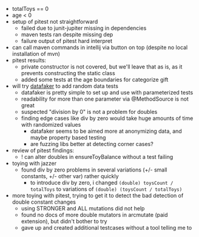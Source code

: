 - totalToys == 0
- age < 0
- setup of pitest not straightforward
  - failed due to junit-jupiter missing in dependencies
  - maven tests ran despite missing dep
  - failure output of pitest hard interpret
- can call maven commands in intellij via button on top (despite no local installation of mvn)
- pitest results:
  - private constructor is not covered, but we'll leave that as is, as it prevents constructing the static class
  - added some tests at the age boundaries for categorize gift
- will try [datafaker](https://www.datafaker.net/) to add random data tests
  - datafaker is pretty simple to set up and use with parameterized tests
  - readability for more than one parameter via @MethodSource is not great
  - suspected "division by 0" is not a problem for doubles
  - finding edge cases like div by zero would take huge amounts of time with randomized values
    - datafaker seems to be aimed more at anonymizing data, and maybe property based testing
    - are fuzzing libs better at detecting corner cases?  
- review of pitest findings:
  - ! can alter doubles in ensureToyBalance without a test failing
- toying with jazzer
  - found div by zero problems in several variations (+/- small constants, +/- other var) rather quickly
    - to introduce div by zero, i changed `(double) toysCount / totalToys` to variations of `(double) (toysCount / totalToys)`
- more toying with pitest, trying to get it to detect the bad detection of double constant changes
  - using STRONGER and ALL mutations did not help
  - found no docs of more double mutators in arcmutate (paid extension), but didn't bother to try
  - gave up and created additional testcases without a tool telling me to 